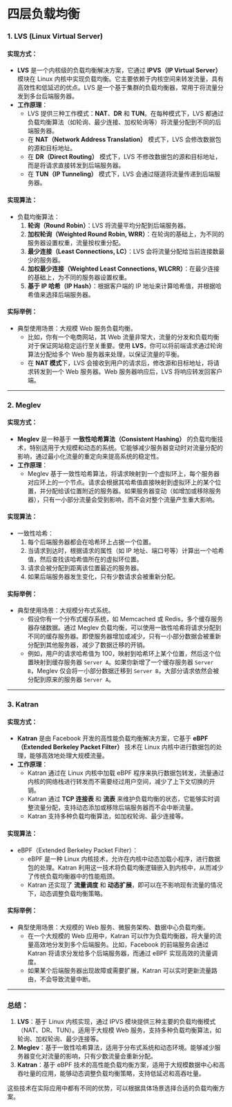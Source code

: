 # 四层负载均衡

### 1. **LVS (Linux Virtual Server)**

#### 实现方式：

- **LVS** 是一个内核级的负载均衡解决方案，它通过 **IPVS（IP Virtual Server）** 模块在 Linux 内核中实现负载均衡。它主要依赖于内核空间来转发流量，具有高效性和低延迟的优点。LVS 是一个基于集群的负载均衡器，常用于将流量分发到多台后端服务器。
- **工作原理**：
    - LVS 提供三种工作模式：**NAT**、**DR** 和 **TUN**。在每种模式下，LVS 都通过负载均衡算法（如轮询、最少连接、加权轮询等）将流量分配到不同的后端服务器。
    - 在 **NAT（Network Address Translation）** 模式下，LVS 会修改数据包的源和目标地址。
    - 在 **DR（Direct Routing）** 模式下，LVS 不修改数据包的源和目标地址，而是将请求直接转发到后端服务器。
    - 在 **TUN（IP Tunneling）** 模式下，LVS 会通过隧道将流量传递到后端服务器。

#### 实现算法：

- 负载均衡算法：
    1. **轮询（Round Robin）**：LVS 将流量平均分配到后端服务器。
    2. **加权轮询（Weighted Round Robin, WRR）**：在轮询的基础上，为不同的服务器设置权重，流量按权重分配。
    3. **最少连接（Least Connections, LC）**：LVS 会将流量分配给当前连接数最少的服务器。
    4. **加权最少连接（Weighted Least Connections, WLCRR）**：在最少连接的基础上，为不同的服务器设置权重。
    5. **基于 IP 哈希（IP Hash）**：根据客户端的 IP 地址来计算哈希值，并根据哈希值来选择后端服务器。

#### 实际举例：

- 典型使用场景：大规模 Web 服务负载均衡。
    - 比如，你有一个电商网站，其 Web 流量非常大，流量的分发和负载均衡对于保证网站稳定运行至关重要。使用 **LVS**，你可以将前端请求通过轮询算法分配给多个 Web 服务器来处理，以保证流量的平衡。
    - 在 **NAT 模式**下，LVS 会接收到用户的请求后，修改源和目标地址，将请求转发到一个 Web 服务器。Web 服务器响应后，LVS 将响应转发回客户端。

------

### 2. **Meglev**

#### 实现方式：

- **Meglev** 是一种基于 **一致性哈希算法（Consistent Hashing）** 的负载均衡技术，特别适用于大规模和动态的系统。它能够减少服务器变动时对流量分配的影响，通过最小化流量的重定向来提高系统的稳定性。
- **工作原理**：
    - Meglev 基于一致性哈希算法，将请求映射到一个虚拟环上，每个服务器对应环上的一个节点。请求会根据其哈希值直接映射到虚拟环上的某个位置，并分配给该位置附近的服务器。如果服务器变动（如增加或移除服务器），只有一小部分流量会受到影响，而不会对整个流量产生重大影响。

#### 实现算法：

- 一致性哈希：
    1. 每个后端服务器都会在哈希环上占据一个位置。
    2. 当请求到达时，根据请求的属性（如 IP 地址、端口号等）计算出一个哈希值，然后查找该哈希值所在的虚拟环位置。
    3. 请求会被分配到距离该位置最近的服务器。
    4. 如果后端服务器发生变化，只有少数请求会被重新分配。

#### 实际举例：

- 典型使用场景：大规模分布式系统。
    - 假设你有一个分布式缓存系统，如 Memcached 或 Redis，多个缓存服务器存储数据。通过 Meglev 负载均衡，可以使用一致性哈希将请求分配到不同的缓存服务器。即使服务器增加或减少，只有一小部分数据会被重新分配到其他服务器，减少了数据迁移的开销。
    - 例如，用户的请求哈希值为 100，映射到哈希环上某个位置，然后这个位置映射到缓存服务器 `Server A`。如果你新增了一个缓存服务器 `Server B`，Meglev 仅会将一小部分数据迁移到 `Server B`，大部分请求依然会被分配到原来的服务器 `Server A`。

------

### 3. **Katran**

#### 实现方式：

- **Katran** 是由 Facebook 开发的高性能负载均衡解决方案，它基于 **eBPF（Extended Berkeley Packet Filter）** 技术在 Linux 内核中进行数据包的处理，能够高效地处理大规模流量。
- **工作原理**：
    - Katran 通过在 Linux 内核中加载 eBPF 程序来执行数据包转发，流量通过内核的网络栈进行转发而不需要经过用户空间，减少了上下文切换的开销。
    - Katran 通过 **TCP 连接表** 和 **流表** 来维护负载均衡的状态，它能够实时调整流量分配，支持动态添加或移除后端服务器而不会中断流量。
    - Katran 支持多种负载均衡算法，如加权轮询、最少连接等。

#### 实现算法：

- eBPF（Extended Berkeley Packet Filter）：
    - eBPF 是一种 Linux 内核技术，允许在内核中动态加载小程序，进行数据包的处理。Katran 利用这一技术将负载均衡逻辑嵌入到内核中，从而减少了传统负载均衡器中的性能瓶颈。
    - Katran 还实现了 **流量调度** 和 **动态扩展**，即可以在不影响现有流量的情况下，动态调整负载均衡策略。

#### 实际举例：

- 典型使用场景：大规模的 Web 服务、微服务架构、数据中心负载均衡。
    - 在一个大规模的 Web 应用中，Katran 可以作为负载均衡器，将大量的流量高效地分发到多个后端服务。比如，Facebook 的前端服务会通过 Katran 将请求分发给多个后端服务器，而通过 eBPF 实现高效的流量调度。
    - 如果某个后端服务器出现故障或需要扩展，Katran 可以实时更新流量路由，不会导致流量中断。

------

### 总结：

1. **LVS**：基于 Linux 内核实现，通过 IPVS 模块提供三种主要的负载均衡模式（NAT、DR、TUN）。适用于大规模 Web 服务，支持多种负载均衡算法，如轮询、加权轮询、最少连接等。
2. **Meglev**：基于一致性哈希算法，适用于分布式系统和动态环境。能够减少服务器变化对流量的影响，只有少数流量会重新分配。
3. **Katran**：基于 eBPF 技术的高性能负载均衡方案，适用于大规模数据中心和高吞吐量的应用，能够动态调整负载均衡策略，支持低延迟和高吞吐量。

这些技术在实际应用中都有不同的优势，可以根据具体场景选择合适的负载均衡方案。